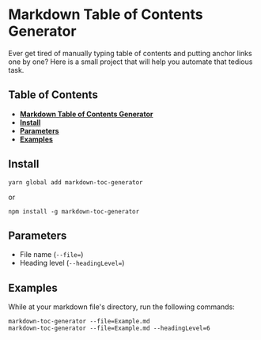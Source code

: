 # Markdown Table of Contents Generator
Ever get tired of manually typing table of contents and putting anchor links one by one? Here is a small project that will help you automate that tedious task.

## Table of Contents
* **[Markdown Table of Contents Generator](#markdown-table-of-contents-generator)**
* **[Install](#install)**
* **[Parameters](#parameters)**
* **[Examples](#examples)**

## Install
```
yarn global add markdown-toc-generator
```
or
```
npm install -g markdown-toc-generator
```

## Parameters
- File name (`--file=`)
- Heading level (`--headingLevel=`)

## Examples
While at your markdown file's directory, run the following commands:
```
markdown-toc-generator --file=Example.md
markdown-toc-generator --file=Example.md --headingLevel=6
```